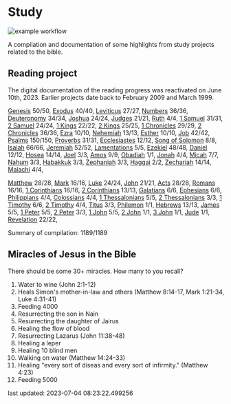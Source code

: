 # Study

![example workflow](https://github.com/kreier/study/actions/workflows/jekyll-gh-pages.yml/badge.svg)

A compilation and documentation of some highlights from study projects related to the bible.

## Reading project

The digital documentation of the reading progress was reactivated on June 10th, 2023. Earlier projects date back to February 2009 and March 1999.

[Genesis](docs/bible/genesis/) 50/50, [Exodus](docs/bible/exodus/) 40/40, [Leviticus](docs/bible/leviticus/) 27/27, [Numbers](docs/bible/numbers/) 36/36, [Deuteronomy](docs/bible/deuteronomy/) 34/34, [Joshua](docs/bible/joshua/) 24/24, [Judges](docs/bible/judges/) 21/21, [Ruth](docs/bible/ruth/) 4/4, [1 Samuel](docs/bible/1_samuel/) 31/31, [2 Samuel](docs/bible/2_samuel/) 24/24, [1 Kings](docs/bible/1_kings/) 22/22, [2 Kings](docs/bible/2_kings/) 25/25, [1 Chronicles](docs/bible/1_chronicles/) 29/29, [2 Chronicles](docs/bible/2_chronicles/) 36/36, [Ezra](docs/bible/ezra/) 10/10, [Nehemiah](docs/bible/nehemiah/) 13/13, [Esther](docs/bible/esther/) 10/10, [Job](docs/bible/job/) 42/42, [Psalms](docs/bible/psalms/) 150/150, [Proverbs](docs/bible/proverbs/) 31/31, [Ecclesiastes](docs/bible/ecclesiastes/) 12/12, [Song of Solomon](docs/bible/song_of_solomon/) 8/8, [Isaiah](docs/bible/isaiah/) 66/66, [Jeremiah](docs/bible/jeremiah/) 52/52, [Lamentations](docs/bible/lamentations/) 5/5, [Ezekiel](docs/bible/ezekiel/) 48/48, [Daniel](docs/bible/daniel/) 12/12, [Hosea](docs/bible/hosea/) 14/14, [Joel](docs/bible/joel/) 3/3, [Amos](docs/bible/amos/) 9/9, [Obadiah](docs/bible/obadiah/) 1/1, [Jonah](docs/bible/jonah/) 4/4, [Micah](docs/bible/micah/) 7/7, [Nahum](docs/bible/nahum/) 3/3, [Habakkuk](docs/bible/habakkuk/) 3/3, [Zephaniah](docs/bible/zephaniah/) 3/3, [Haggai](docs/bible/haggai/) 2/2, [Zechariah](docs/bible/zechariah/) 14/14, [Malachi](docs/bible/malachi/) 4/4, 

[Matthew](docs/bible/matthew/) 28/28, [Mark](docs/bible/mark/) 16/16, [Luke](docs/bible/luke/) 24/24, [John](docs/bible/john/) 21/21, [Acts](docs/bible/acts/) 28/28, [Romans](docs/bible/romans/) 16/16, [1 Corinthians](docs/bible/1_corinthians/) 16/16, [2 Corinthians](docs/bible/2_corinthians/) 13/13, [Galatians](docs/bible/galatians/) 6/6, [Ephesians](docs/bible/ephesians/) 6/6, [Philippians](docs/bible/philippians/) 4/4, [Colossians](docs/bible/colossians/) 4/4, [1 Thessalonians](docs/bible/1_thessalonians/) 5/5, [2 Thessalonians](docs/bible/2_thessalonians/) 3/3, [1 Timothy](docs/bible/1_timothy/) 6/6, [2 Timothy](docs/bible/2_timothy/) 4/4, [Titus](docs/bible/titus/) 3/3, [Philemon](docs/bible/philemon/) 1/1, [Hebrews](docs/bible/hebrews/) 13/13, [James](docs/bible/james/) 5/5, [1 Peter](docs/bible/1_peter/) 5/5, [2 Peter](docs/bible/2_peter/) 3/3, [1 John](docs/bible/1_john/) 5/5, [2 John](docs/bible/2_john/) 1/1, [3 John](docs/bible/3_john/) 1/1, [Jude](docs/bible/jude/) 1/1, [Revelation](docs/bible/revelation/) 22/22, 

Summary of compilation: 1189/1189

## Miracles of Jesus in the Bible

There should be some 30+ miracles. How many to you recall?

1. Water to wine (John 2:1-12)
2. Heals Simon's mother-in-law and others (Matthew 8:14-17, Mark 1:21-34, Luke 4:31-41)
3. Feeding 4000
4. Resurrecting the son in Nain
5. Resurrecting the daughter of Jairus
6. Healing the flow of blood
7. Resurrecting Lazarus (John 11:38-48)
8. Healing a leper
9. Healing 10 blind men
10. Walking on water (Matthew 14:24-33)
11. Healing "every sort of diseas and every sort of infirmity." (Matthew 4:23)
12. Feeding 5000

last updated: 2023-07-04 08:23:22.499256
